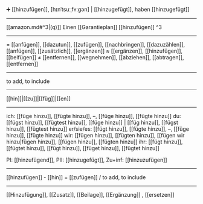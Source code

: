 ➕ [[hinzufügen]], [hɪnˈtsuːˌfʏːɡən] | [[hinzugefügt]], haben [[hinzugefügt]]

---
[[amazon.md#^3|(q)]] Einen [[Garantieplan]] [[hinzufügen]] ^3

---
= [[anfügen]], [[dazutun]], [[zufügen]], [[nachbringen]], [[dazuzählen]], [[anfügen]], [[zusätzlich]], [[ergänzen]]
≈ [[ergänzen]], [[hinzufügen]], [[beifügen]]
≠ [[entfernen]], [[wegnehmen]], [[abziehen]], [[abtragen]], [[entfernen]]

---
to add, to include

---
[[hin]]|[[zu]]|[[füg]]|[[en]]

---
ich: [[füge hinzu]], [[fügte hinzu]], –, [[füge hinzu]], [[fügte hinzu]]
du: [[fügst hinzu]], [[fügtest hinzu]], [[füge hinzu]] | [[füg hinzu]], [[fügst hinzu]], [[fügtest hinzu]]
er/sie/es: [[fügt hinzu]], [[fügte hinzu]], –, [[füge hinzu]], [[fügte hinzu]]
wir: [[fügen hinzu]], [[fügten hinzu]], [[fügen wir hinzu|fügen hinzu]], [[fügen hinzu]], [[fügten hinzu]]
ihr: [[fügt hinzu]], [[fügtet hinzu]], [[fügt hinzu]], [[füget hinzu]], [[fügtet hinzu]]

PI: [[hinzufügend]], PII: [[hinzugefügt]], Zu+inf: [[hinzuzufügen]]

---
[[hinzufügen]] - [[hin]] = [[zufügen]] / to add, to include

---
[[Hinzufügung]], [[Zusatz]], [[Beilage]], [[Ergänzung]]
, [[ersetzen]]